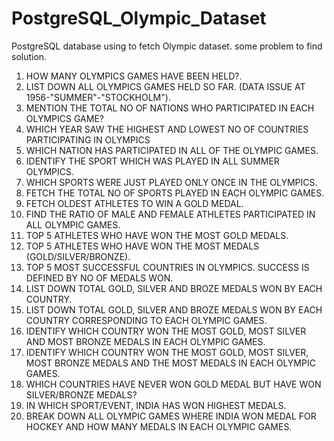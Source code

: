 # PostgreSQL_Olympic_Dataset
PostgreSQL database using to fetch Olympic dataset. some problem to find solution.
1. HOW MANY OLYMPICS GAMES HAVE BEEN HELD?.
2. LIST DOWN ALL OLYMPICS GAMES HELD SO FAR. (DATA ISSUE AT 1956-"SUMMER"-"STOCKHOLM").
3. MENTION THE TOTAL NO OF NATIONS WHO PARTICIPATED IN EACH OLYMPICS GAME?
4. WHICH YEAR SAW THE HIGHEST AND LOWEST NO OF COUNTRIES PARTICIPATING IN OLYMPICS
5. WHICH NATION HAS PARTICIPATED IN ALL OF THE OLYMPIC GAMES.
6. IDENTIFY THE SPORT WHICH WAS PLAYED IN ALL SUMMER OLYMPICS.
7. WHICH SPORTS WERE JUST PLAYED ONLY ONCE IN THE OLYMPICS.
8. FETCH THE TOTAL NO OF SPORTS PLAYED IN EACH OLYMPIC GAMES.
9. FETCH OLDEST ATHLETES TO WIN A GOLD MEDAL.
10. FIND THE RATIO OF MALE AND FEMALE ATHLETES PARTICIPATED IN ALL OLYMPIC GAMES.
11. TOP 5 ATHLETES WHO HAVE WON THE MOST GOLD MEDALS.
12. TOP 5 ATHLETES WHO HAVE WON THE MOST MEDALS (GOLD/SILVER/BRONZE).
13. TOP 5 MOST SUCCESSFUL COUNTRIES IN OLYMPICS. SUCCESS IS DEFINED BY NO OF MEDALS WON.
14. LIST DOWN TOTAL GOLD, SILVER AND BROZE MEDALS WON BY EACH COUNTRY.
15. LIST DOWN TOTAL GOLD, SILVER AND BROZE MEDALS WON BY EACH COUNTRY CORRESPONDING TO EACH OLYMPIC GAMES.
16. IDENTIFY WHICH COUNTRY WON THE MOST GOLD, MOST SILVER AND MOST BRONZE MEDALS IN EACH OLYMPIC GAMES.
17. IDENTIFY WHICH COUNTRY WON THE MOST GOLD, MOST SILVER, MOST BRONZE MEDALS AND THE MOST MEDALS IN EACH OLYMPIC GAMES.
18. WHICH COUNTRIES HAVE NEVER WON GOLD MEDAL BUT HAVE WON SILVER/BRONZE MEDALS?
19. IN WHICH SPORT/EVENT, INDIA HAS WON HIGHEST MEDALS.
20. BREAK DOWN ALL OLYMPIC GAMES WHERE INDIA WON MEDAL FOR HOCKEY AND HOW MANY MEDALS IN EACH OLYMPIC GAMES.
